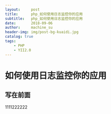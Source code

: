 ```yaml
---
layout:     post
title:      php_如何使用日志监控你的应用
subtitle:   php_如何使用日志监控你的应用 
date:       2018-09-06
author:     machine_su
header-img: img/post-bg-kuaidi.jpg
catalog: true
tags:
    - PHP
    - YII2.0
---
```


# 如何使用日志监控你的应用

## 写在前面
1111222222

